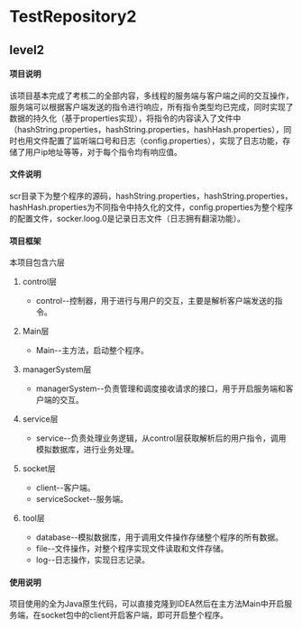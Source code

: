 # TestRepository2

## level2

#### 项目说明

该项目基本完成了考核二的全部内容，多线程的服务端与客户端之间的交互操作，服务端可以根据客户端发送的指令进行响应，所有指令类型均已完成，同时实现了数据的持久化（基于properties实现），将指令的内容读入了文件中（hashString.properties，hashString.properties，hashHash.properties），同时也用文件配置了监听端口号和日志（config.properties），实现了日志功能，存储了用户ip地址等等，对于每个指令均有响应值。

#### 文件说明

scr目录下为整个程序的源码，hashString.properties，hashString.properties，hashHash.properties为不同指令中持久化的文件，config.properties为整个程序的配置文件，socker.loog.0是记录日志文件（日志拥有翻滚功能）。

#### 项目框架

本项目包含六层

1. control层
   - control--控制器，用于进行与用户的交互，主要是解析客户端发送的指令。

2. Main层
   - Main--主方法，启动整个程序。

3. managerSystem层
   - managerSystem--负责管理和调度接收请求的接口，用于开启服务端和客户端的交互。

4. service层
   - service--负责处理业务逻辑，从control层获取解析后的用户指令，调用模拟数据库，进行业务处理。

5. socket层
   - client--客户端。
   - serviceSocket--服务端。

6. tool层
   - database--模拟数据库，用于调用文件操作存储整个程序的所有数据。
   - file--文件操作，对整个程序实现文件读取和文件存储。
   - log--日志操作，实现日志记录。

#### 使用说明

项目使用的全为Java原生代码，可以直接克隆到IDEA然后在主方法Main中开启服务端，在socket包中的client开启客户端，即可开启整个程序。
